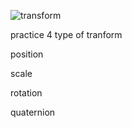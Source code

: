 ![transform](https://github.com/ZelunGlenn/SomeCubes/assets/121286574/449aa834-c674-4107-8768-9bdfa65667fd)


practice 4 type of tranform 


position


scale


rotation


quaternion
